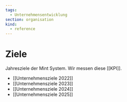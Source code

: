```yaml
---
tags:
  - Unternehmensentwicklung
section: organisation
kind:
  - reference
---
```


# Ziele

Jahresziele der Mint System. Wir messen diese [[KPI]].

- [[Unternehmensziele 2022]]
- [[Unternehmensziele 2023]]
- [[Unternehmensziele 2024]]
- [[Unternehmensziele 2025]]
